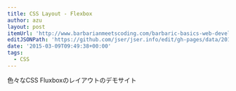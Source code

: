 ```yaml
---
title: CSS Layout - Flexbox
author: azu
layout: post
itemUrl: 'http://www.barbarianmeetscoding.com/barbaric-basics-web-development/css-layout-dist/flexbox-layout.html'
editJSONPath: 'https://github.com/jser/jser.info/edit/gh-pages/data/2015/03/index.json'
date: '2015-03-09T09:49:38+00:00'
tags:
  - CSS
---
```

色々なCSS Fluxboxのレイアウトのデモサイト
